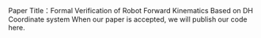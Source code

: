 Paper Title：Formal Verification of Robot Forward Kinematics Based on DH Coordinate system
When our paper is accepted, we will publish our code here.
